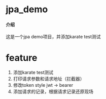 # jpa_demo

#### 介绍
这是一个jpa demo项目，并添加karate test测试

# feature
1. 添加karate test测试
2. 打印请求参数和请求地址（拦截器）
3. 修改token style jwt -> bearer
4. 添加请求的记录，根据请求记录还原现场